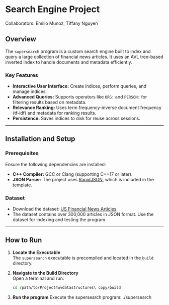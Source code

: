 # Search Engine Project

Collaborators: Emilio Munoz, Tiffany Nguyen


## Overview
The `supersearch` program is a custom search engine built to index and query a large collection of financial news articles. It uses an AVL tree-based inverted index to handle documents and metadata efficiently.

### Key Features
- **Interactive User Interface:** Create indices, perform queries, and manage indices.
- **Advanced Queries:** Supports operators like `ORG:` and `PERSON:` for filtering results based on metadata.
- **Relevance Ranking:** Uses term frequency-inverse document frequency (tf-idf) and metadata for ranking results.
- **Persistence:** Saves indices to disk for reuse across sessions.

---

## Installation and Setup

### Prerequisites
Ensure the following dependencies are installed:
- **C++ Compiler:** GCC or Clang (supporting C++17 or later).
- **JSON Parser:** The project uses [RapidJSON](https://rapidjson.org/), which is included in the template.

### Dataset
- Download the dataset: [US Financial News Articles](https://www.kaggle.com/jeet2016/us-financial-news-articles).
- The dataset contains over 300,000 articles in JSON format. Use the dataset for indexing and testing the program.

---

## How to Run

1. **Locate the Executable**  
   The `supersearch` executable is precompiled and located in the `build` directory.

2. **Navigate to the Build Directory**  
   Open a terminal and run:
   ```bash
   cd /path/to/Project4wvdatastructures\ copy/build

3. **Run the program**
   Execute the supersearch program:
   ./supersearch


   
